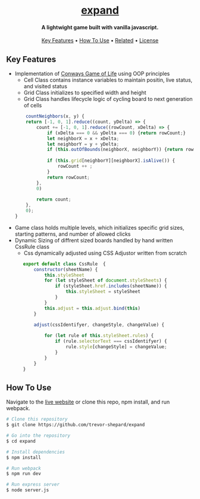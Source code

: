 <h1 align="center">
  <a href="https://conway-expand.herokuapp.com/">expand</a>
</h1>

<h4 align="center">A lightwight game built with vanilla javascript.</h4>

<p align="center">
  <a href="#key-features">Key Features</a> •
  <a href="#how-to-use">How To Use</a> •
  <a href="#related">Related</a> •
  <a href="#license">License</a>
</p>


## Key Features

* Implementation of [Conways Game of Life](https://en.wikipedia.org/wiki/Conway%27s_Game_of_Life) using OOP principles
    - Cell Class contains instance variables to maintain positin, live status, and visited status
    - Grid Class initializes to specified width and height
    - Grid Class handles lifecycle logic of cycling board to next generation of cells
    ```javascript
        countNeighbors(x, y) {
        return [-1, 0, 1].reduce((count, yDelta) => {
            count += [-1, 0, 1].reduce((rowCount, xDelta) => {
                if (xDelta === 0 && yDelta === 0) {return rowCount;}
                let neighborX = x + xDelta;
                let neighborY = y + yDelta;
                if (this.outOfBounds(neighborX, neighborY)) {return rowCount;}
                
                if (this.grid[neighborY][neighborX].isAlive()) {
                    rowCount ++ ;
                }
                return rowCount;
            },
            0)
            
            return count;
        },
        0);
    }
    ```
* Game class holds multiple levels, which initializes specific grid sizes, starting patterns, and number of allowed clicks 
* Dynamic Sizing of diffrent sized boards handled by hand written CssRule class
    - Css dynamically adjusted using CSS Adjustor written from scratch
     ```javascript
        export default class CssRule  {
            constructor(sheetName) {
                this.styleSheet
                for (let styleSheet of document.styleSheets) {
                    if (styleSheet.href.includes(sheetName)) {
                        this.styleSheet = styleSheet
                    }
                }       
                this.adjust = this.adjust.bind(this)
            }

            adjust(cssIdentifyer, changeStyle, changeValue) {
                
                for (let rule of this.styleSheet.rules) {
                    if (rule.selectorText === cssIdentifyer) {
                        rule.style[changeStyle] = changeValue;
                    }
                }
            }
        }
    ```

## How To Use

Navigate to the [live website](https://conway-expand.herokuapp.com/) or clone this repo, npm install, and run webpack.

```bash
# Clone this repository
$ git clone https://github.com/trevor-shepard/expand

# Go into the repository
$ cd expand

# Install dependencies
$ npm install

# Run webpack
$ npm run dev

# Run express server
$ node server.js
```